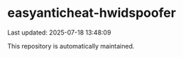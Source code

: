 # easyanticheat-hwidspoofer

Last updated: 2025-07-18 13:48:09

This repository is automatically maintained.
